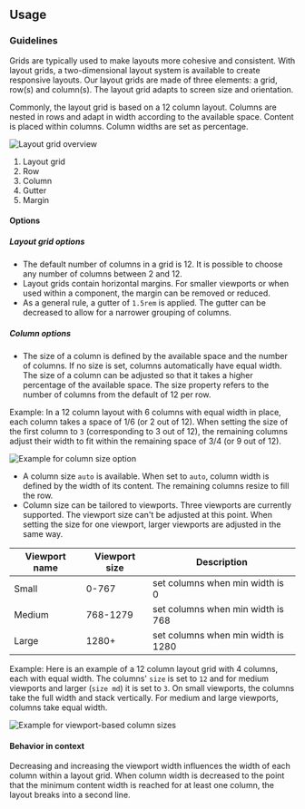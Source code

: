 ## Usage
### Guidelines

Grids are typically used to make layouts more cohesive and consistent. With layout grids, a two-dimensional layout system is available to create responsive layouts. Our layout grids are made of three elements: a grid, row(s) and column(s). The layout grid adapts to screen size and orientation.

Commonly, the layout grid is based on a 12 column layout. Columns are nested in rows and adapt in width according to the available space. Content is placed within columns. Column widths are set as percentage.

![Layout grid overview](https://www.figma.com/design/wEptRgAezDU1z80Cn3eZ0o/iX-Pattern-Illustrations?type=design&node-id=800-2637&mode=design&t=R26qUrZCUTY2iIxG-1)

1. Layout grid
2. Row
3. Column
4. Gutter
5. Margin

#### Options

##### Layout grid options

- The default number of columns in a grid is 12. It is possible to choose any number of columns between 2 and 12.
- Layout grids contain horizontal margins. For smaller viewports or when used within a component, the margin can be removed or reduced.
- As a general rule, a gutter of `1.5rem` is applied. The gutter can be decreased to allow for a narrower grouping of columns.

##### Column options

- The size of a column is defined by the available space and the number of columns. If no size is set, columns automatically have equal width. The size of a column can be adjusted so that it takes a higher percentage of the available space. The size property refers to the number of columns from the default of 12 per row.

Example: In a 12 column layout with 6 columns with equal width in place, each column takes a space of 1/6 (or 2 out of 12). When setting the size of the first column to `3` (corresponding to 3 out of 12), the remaining columns adjust their width to fit within the remaining space of 3/4 (or 9 out of 12).

![Example for column size option](https://www.figma.com/design/wEptRgAezDU1z80Cn3eZ0o/iX-Pattern-Illustrations?type=design&node-id=796-3&mode=design&t=R26qUrZCUTY2iIxG-1)

- A column size `auto` is available. When set to `auto`, column width is defined by the width of its content. The remaining columns resize to fill the row.
- Column size can be tailored to viewports. Three viewports are currently supported. The viewport size can't be adjusted at this point. When setting the size for one viewport, larger viewports are adjusted in the same way.

| Viewport name | Viewport size | Description                        |
| ------------- | ------------- | ---------------------------------- |
| Small         | 0-767         | set columns when min width is 0    |
| Medium        | 768-1279      | set columns when min width is 768  |
| Large         | 1280+         | set columns when min width is 1280 |

Example: Here is an example of a 12 column layout grid with 4 columns, each with equal width. The columns' `size` is set to `12` and for medium viewports and larger (`size md`) it is set to `3`. On small viewports, the columns take the full width and stack vertically. For medium and large viewports, columns take equal width.

![Example for viewport-based column sizes](https://www.figma.com/design/wEptRgAezDU1z80Cn3eZ0o/iX-Pattern-Illustrations?type=design&node-id=800-23920&mode=design&t=R26qUrZCUTY2iIxG-1)

#### Behavior in context

Decreasing and increasing the viewport width influences the width of each column within a layout grid. When column width is decreased to the point that the minimum content width is reached for at least one column, the layout breaks into a second line.
